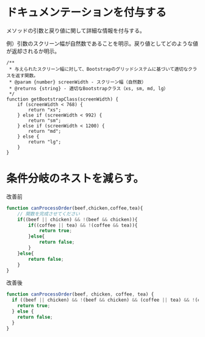 # ドキュメンテーションを付与する

メソッドの引数と戻り値に関して詳細な情報を付与する。

例）引数のスクリーン幅が自然数であることを明示。戻り値としてどのような値が返却されるか明示。
~~~
/**
 * 与えられたスクリーン幅に対して、Bootstrapのグリッドシステムに基づいて適切なクラスを返す関数。
 * @param {number} screenWidth - スクリーン幅（自然数）
 * @returns {string} - 適切なBootstrapクラス（xs, sm, md, lg）
 */
function getBootstrapClass(screenWidth) {
    if (screenWidth < 768) {
        return "xs";
    } else if (screenWidth < 992) {
        return "sm";
    } else if (screenWidth < 1200) {
        return "md";
    } else {
        return "lg";
    }
}
~~~

# 条件分岐のネストを減らす。

改善前

~~~ javascript
function canProcessOrder(beef,chicken,coffee,tea){
    // 関数を完成させてください
    if((beef || chicken) && !(beef && chicken)){
        if((coffee || tea) && !(coffee && tea)){
            return true;
        }else{
            return false;
        }
    }else{
        return false;
    }
}
~~~

改善後

~~~ javascript
function canProcessOrder(beef, chicken, coffee, tea) {
  if ((beef || chicken) && !(beef && chicken) && (coffee || tea) && !(coffee && tea)) {
    return true;
  } else {
    return false;
  }
}
~~~
